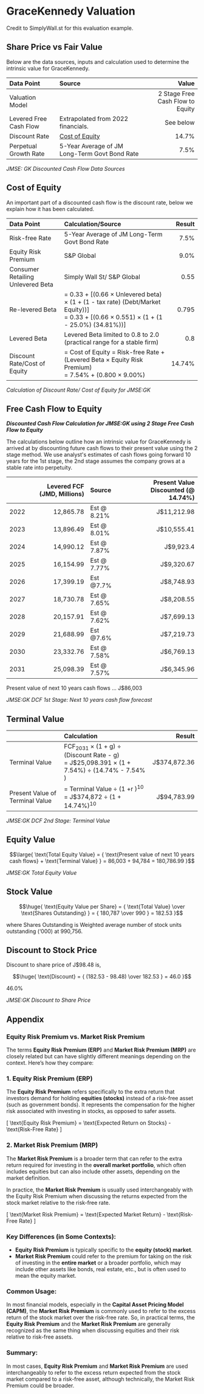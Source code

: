 # GraceKennedy Valuation

Credit to SimplyWall.st for this evaluation example.

## Share Price vs Fair Value

Below are the data sources, inputs and calculation used to determine the intrinsic value for GraceKennedy.

| Data Point | Source | Value |
|:--- |:--- | ---:|
| Valuation Model | | 2 Stage Free Cash Flow to Equity |
| Levered Free Cash Flow | Extrapolated from 2022 financials. | See below |
| Discount Rate | [Cost of Equity](#cost-of-equity) | 14.7% |
| Perpetual Growth Rate | 5-Year Average of JM Long-Term Govt Bond Rate | 7.5% |

_JMSE: GK Discounted Cash Flow Data Sources_

## Cost of Equity

An important part of a discounted cash flow is the discount rate, below we explain how it has been calculated.

| Data Point | Calculation/Source | Result |
|:--- |:--- | ---:|
| Risk-free Rate | 5-Year Average of JM Long-Term Govt Bond Rate | 7.5% |
| Equity Risk Premium | S&P Global | 9.0% |
| Consumer Retailing Unlevered Beta | Simply Wall St/ S&P Global | 0.55 |
| Re-levered Beta | = 0.33 + [(0.66 × Unlevered beta) × (1 + (1 - tax rate) (Debt/Market Equity))]<br />= 0.33 + [(0.66 × 0.551) × (1 + (1 - 25.0%) (34.81%))] | 0.795 |
| Levered Beta | Levered Beta limited to 0.8 to 2.0<br />(practical range for a stable firm) | 0.8 |
| Discount Rate/Cost of Equity | = Cost of Equity = Risk-free Rate + (Levered Beta × Equity Risk Premium)<br />= 7.54% + (0.800 × 9.00%) | 14.74% |

_Calculation of Discount Rate/ Cost of Equity for JMSE:GK_

## Free Cash Flow to Equity

***Discounted Cash Flow Calculation for JMSE:GK using 2 Stage Free Cash Flow to Equity***

The calculations below outline how an intrinsic value for GraceKennedy is arrived at by discounting future cash flows to their present value using the 2 stage method. We use analyst's estimates of cash flows going forward 10 years for the 1st stage, the 2nd stage assumes the company grows at a stable rate into perpetuity.


|     | Levered FCF (JMD, Millions) | Source | Present Value Discounted (@ 14.74%) |
|:--- | ---:|:--- | ---:|
| 2022 | 12,865.78 | Est @ 8.21% | J$11,212.98 |
| 2023 | 13,896.49 | Est @ 8.01% | J$10,555.41 |
| 2024 | 14,990.12 | Est @ 7.87% | J$9,923.4 |
| 2025 | 16,154.99 | Est @ 7.77% | J$9,320.67 |
| 2026 | 17,399.19 | Est @7.7% | J$8,748.93 |
| 2027 | 18,730.78 | Est @ 7.65% | J$8,208.55 |
| 2028 | 20,157.91 | Est @ 7.62% | J$7,699.13 |
| 2029 | 21,688.99  | Est @7.6% | J$7,219.73 |
| 2030 | 23,332.76 | Est @ 7.58% | J$6,769.13 |
| 2031 | 25,098.39 | Est @ 7.57% | J$6,345.96 |

Present value of next 10 years cash flows ... J$86,003

_JMSE:GK DCF 1st Stage: Next 10 years cash flow forecast_

## Terminal Value

|     | Calculation | Result |
|:--- |:--- | ---:|
| Terminal Value | FCF<sub>2031</sub> × (1 + g) ÷ (Discount Rate - g) <br />= J$25,098.391 × (1 + 7.54%) ÷ (14.74% - 7.54% ) | J$374,872.36 |
| Present Value of Terminal Value | = Terminal Value ÷ (1 +r )<sup>10</sup> <br />= J$374,872 ÷ (1 + 14.74%)<sup>10</sup> | J$94,783.99 |

_JMSE:GK DCF 2nd Stage: Terminal Value_

## Equity Value

$$\large{
  \text{Total Equity Value} = { \text{Present value of next 10 years cash flows} + \text{Terminal Value} } = 86,003 + 94,784 = 180,786.99
}$$

_JMSE:GK Total Equity Value_

## Stock Value

$$\huge{
  \text{Equity Value per Share} = { \text{Total Value} \over \text{Shares Outstanding} } = { 180,787 \over 990 } = 182.53
}$$

where $\text{Shares Outstanding}$ is Weighted average number of stock units outstanding (‘000) at 990,756.

## Discount to Stock Price

Discount to share price of J$98.48 is,

$$\huge{
  \text{Discount} = { (182.53 - 98.48) \over 182.53 } = 46.0
}$$

46.0%

_JMSE:GK Discount to Share Price_

## Appendix

### Equity Risk Premium vs. Market Risk Premium

The terms **Equity Risk Premium (ERP)** and **Market Risk Premium (MRP)** are closely related but can have slightly different meanings depending on the context. Here’s how they compare:

### 1. **Equity Risk Premium (ERP)**
The **Equity Risk Premium** refers specifically to the extra return that investors demand for holding **equities (stocks)** instead of a risk-free asset (such as government bonds). It represents the compensation for the higher risk associated with investing in stocks, as opposed to safer assets.

\[
\text{Equity Risk Premium} = \text{Expected Return on Stocks} - \text{Risk-Free Rate}
\]

### 2. **Market Risk Premium (MRP)**
The **Market Risk Premium** is a broader term that can refer to the extra return required for investing in the **overall market portfolio**, which often includes equities but can also include other assets, depending on the market definition.

In practice, the **Market Risk Premium** is usually used interchangeably with the Equity Risk Premium when discussing the returns expected from the stock market relative to the risk-free rate.

\[
\text{Market Risk Premium} = \text{Expected Market Return} - \text{Risk-Free Rate}
\]

### Key Differences (in Some Contexts):
- **Equity Risk Premium** is typically specific to the **equity (stock) market**.
- **Market Risk Premium** could refer to the premium for taking on the risk of investing in the **entire market** or a broader portfolio, which may include other assets like bonds, real estate, etc., but is often used to mean the equity market.

### Common Usage:
In most financial models, especially in the **Capital Asset Pricing Model (CAPM)**, the **Market Risk Premium** is commonly used to refer to the excess return of the stock market over the risk-free rate. So, in practical terms, the **Equity Risk Premium** and the **Market Risk Premium** are generally recognized as the same thing when discussing equities and their risk relative to risk-free assets.

### Summary:
In most cases, **Equity Risk Premium** and **Market Risk Premium** are used interchangeably to refer to the excess return expected from the stock market compared to a risk-free asset, although technically, the Market Risk Premium could be broader.